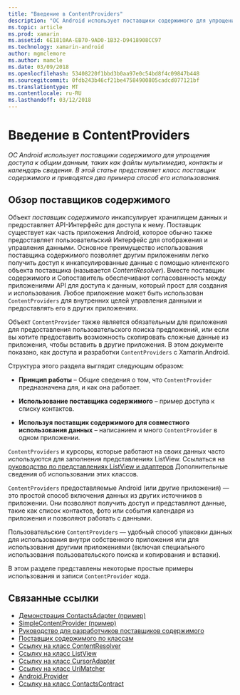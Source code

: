 ```yaml
---
title: "Введение в ContentProviders"
description: "ОС Android использует поставщики содержимого для упрощения доступа к общим данным, таких как файлы мультимедиа, контакты и календарь сведения. В этой статье представляет класс поставщик содержимого и приводятся два примера способ его использования."
ms.topic: article
ms.prod: xamarin
ms.assetid: 6E1810AA-EB70-9AD0-1B32-D9418908CC97
ms.technology: xamarin-android
author: mgmclemore
ms.author: mamcle
ms.date: 03/09/2018
ms.openlocfilehash: 53408220f1bbd3b0aa97e0c54bd8f4c09847b448
ms.sourcegitcommit: 0fdb243b46cf21be47584900805cadcd077121bf
ms.translationtype: MT
ms.contentlocale: ru-RU
ms.lasthandoff: 03/12/2018
---
```

# <a name="intro-to-contentproviders"></a>Введение в ContentProviders

_ОС Android использует поставщики содержимого для упрощения доступа к общим данным, таких как файлы мультимедиа, контакты и календарь сведения. В этой статье представляет класс поставщик содержимого и приводятся два примера способ его использования._


## <a name="content-providers-overview"></a>Обзор поставщиков содержимого

Объект *поставщик содержимого* инкапсулирует хранилищем данных и предоставляет API-Интерфейс для доступа к нему. Поставщик существует как часть приложения Android, которое обычно также предоставляет пользовательский Интерфейс для отображения и управления данными. Основное преимущество использования поставщика содержимого позволяет другим приложениям легко получить доступ к инкапсулированные данные с помощью клиентского объекта поставщика (называется *ContentResolver*). Вместе поставщик содержимого и Сопоставитель обеспечивают согласованность между приложениями API для доступа к данным, который прост для создания и использования. Любое приложение может быть использован `ContentProviders` для внутренних целей управления данными и предоставлять его в других приложениях.

Объект `ContentProvider` также является обязательным для приложения для предоставления пользовательского поиска предложений, или если вы хотите предоставить возможность скопировать сложные данные из приложения, чтобы вставить в другие приложения. В этом документе показано, как доступа и разработки `ContentProviders` с Xamarin.Android.

Структура этого раздела выглядит следующим образом:

- **Принцип работы** &ndash; Общие сведения о том, что `ContentProvider` предназначена для, и как она работает.

- **Использование поставщика содержимого** &ndash; пример доступа к списку контактов.

- **Используя поставщик содержимого для совместного использования данных** &ndash; написанием и много `ContentProvider` в одном приложении.

`ContentProviders` и курсоры, которые работают на своих данных часто используются для заполнения представлениях ListView. Ссылаться на [руководство по представлениях ListView и адаптеров](~/android/user-interface/layouts/list-view/index.md) Дополнительные сведения об использовании этих классов.

`ContentProviders` предоставляемые Android (или другие приложения) — это простой способ включения данных из других источников в приложении. Они позволяют получить доступ и представляют данные, такие как список контактов, фото или события календаря из приложения и позволяют работать с данными.

Пользовательские `ContentProviders` — удобный способ упаковки данных для использования внутри собственного приложения или для использования другими приложениями (включая специального использования пользовательского поиска и копирования и вставки).

В этом разделе представлены некоторые простые примеры использования и записи `ContentProvider` кода.



## <a name="related-links"></a>Связанные ссылки

- [Демонстрация ContactsAdapter (пример)](https://developer.xamarin.com/samples/monodroid/PlatformFeatures/ContactsAdapterDemo/)
- [SimpleContentProvider (пример)](https://developer.xamarin.com/samples/monodroid/PlatformFeatures/SimpleContentProvider)
- [Руководство для разработчиков поставщиков содержимого](http://developer.android.com/guide/topics/providers/content-providers.html)
- [Поставщик содержимого по классам](https://developer.xamarin.com/api/type/Android.Content.ContentProvider/)
- [Ссылку на класс ContentResolver](https://developer.xamarin.com/api/type/Android.Content.ContentResolver/)
- [Ссылку на класс ListView](https://developer.xamarin.com/api/type/Android.Widget.ListView/)
- [Ссылку на класс CursorAdapter](https://developer.xamarin.com/api/type/Android.Widget.CursorAdapter/)
- [Ссылку на класс UriMatcher](https://developer.xamarin.com/api/type/Android.Content.UriMatcher/)
- [Android.Provider](https://developer.xamarin.com/api/namespace/Android.Provider/)
- [Ссылку на класс ContactsContract](https://developer.xamarin.com/api/type/Android.Provider.ContactsContract/)
